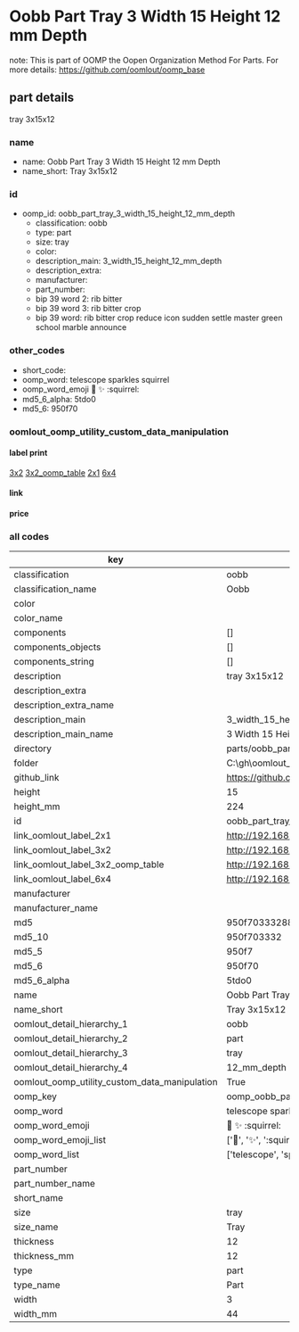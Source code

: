 # Oobb Part Tray 3 Width 15 Height 12 mm Depth  

note: This is part of OOMP the Oopen Organization Method For Parts. For more details: https://github.com/oomlout/oomp_base

##  part details
  



tray 3x15x12



### name
* name: Oobb Part Tray 3 Width 15 Height 12 mm Depth
* name_short: Tray 3x15x12 
### id
* oomp_id: oobb_part_tray_3_width_15_height_12_mm_depth
  * classification: oobb
  * type: part
  * size: tray
  * color: 
  * description_main: 3_width_15_height_12_mm_depth
  * description_extra: 
  * manufacturer: 
  * part_number: 
  * bip 39 word 2: rib bitter
  * bip 39 word 3: rib bitter crop
  * bip 39 word: rib bitter crop reduce icon sudden settle master green school marble announce

### other_codes
* short_code: 
* oomp_word: telescope sparkles squirrel
* oomp_word_emoji :telescope: :sparkles: :squirrel:
* md5_6_alpha: 5tdo0
* md5_6: 950f70






### oomlout_oomp_utility_custom_data_manipulation
#### label print
[3x2](http://192.168.1.245:1112/?label=oomp%205tdo0)
[3x2_oomp_table](http://192.168.1.108:1112/?label=oomp%205tdo0)
[2x1](http://192.168.1.242:1112/?label=oomp%205tdo0)
[6x4](http://192.168.1.55:1112/?label=oomp%205tdo0)    

#### link

                              

#### price







### all codes 
| key | value |  
| --- | --- |  
| classification | oobb |  
| classification_name | Oobb |  
| color |  |  
| color_name |  |  
| components | [] |  
| components_objects | [] |  
| components_string | [] |  
| description | tray 3x15x12 |  
| description_extra |  |  
| description_extra_name |  |  
| description_main | 3_width_15_height_12_mm_depth |  
| description_main_name | 3 Width 15 Height 12 mm Depth |  
| directory | parts/oobb_part_tray_3_width_15_height_12_mm_depth |  
| folder | C:\gh\oomlout_oobb_version_4_generated_parts\parts\oobb_part_tray_3_width_15_height_12_mm_depth |  
| github_link | https://github.com/oomlout/oomlout_oomp_part_src/tree/main/parts/oobb_part_tray_3_width_15_height_12_mm_depth |  
| height | 15 |  
| height_mm | 224 |  
| id | oobb_part_tray_3_width_15_height_12_mm_depth |  
| link_oomlout_label_2x1 | http://192.168.1.242:1112/?label=oomp%205tdo0 |  
| link_oomlout_label_3x2 | http://192.168.1.245:1112/?label=oomp%205tdo0 |  
| link_oomlout_label_3x2_oomp_table | http://192.168.1.108:1112/?label=oomp%205tdo0 |  
| link_oomlout_label_6x4 | http://192.168.1.55:1112/?label=oomp%205tdo0 |  
| manufacturer |  |  
| manufacturer_name |  |  
| md5 | 950f70333288b88f62382b4067c5b5c7 |  
| md5_10 | 950f703332 |  
| md5_5 | 950f7 |  
| md5_6 | 950f70 |  
| md5_6_alpha | 5tdo0 |  
| name | Oobb Part Tray 3 Width 15 Height 12 mm Depth |  
| name_short | Tray 3x15x12  |  
| oomlout_detail_hierarchy_1 | oobb |  
| oomlout_detail_hierarchy_2 | part |  
| oomlout_detail_hierarchy_3 | tray |  
| oomlout_detail_hierarchy_4 | 12_mm_depth |  
| oomlout_oomp_utility_custom_data_manipulation | True |  
| oomp_key | oomp_oobb_part_tray_3_width_15_height_12_mm_depth |  
| oomp_word | telescope sparkles squirrel |  
| oomp_word_emoji | :telescope: :sparkles: :squirrel: |  
| oomp_word_emoji_list | [':telescope:', ':sparkles:', ':squirrel:'] |  
| oomp_word_list | ['telescope', 'sparkles', 'squirrel'] |  
| part_number |  |  
| part_number_name |  |  
| short_name |  |  
| size | tray |  
| size_name | Tray |  
| thickness | 12 |  
| thickness_mm | 12 |  
| type | part |  
| type_name | Part |  
| width | 3 |  
| width_mm | 44 |  

